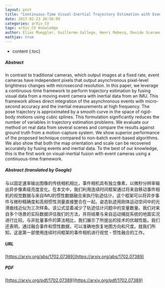 ```yaml
---
layout: post
title: "Continuous-Time Visual-Inertial Trajectory Estimation with Event Cameras"
date: 2017-02-23 20:56:09
categories: arXiv_CV
tags: arXiv_CV Knowledge
author: Elias Mueggler, Guillermo Gallego, Henri Rebecq, Davide Scaramuzza
mathjax: true
---
```


* content
{:toc}

##### Abstract
In contrast to traditional cameras, which output images at a fixed rate, event cameras have independent pixels that output asynchronous pixel-level brightness changes with microsecond resolution. In this paper, we leverage a continuous-time framework to perform trajectory estimation by fusing visual data from a moving event camera with inertial data from an IMU. This framework allows direct integration of the asynchronous events with micro-second accuracy and the inertial measurements at high frequency. The pose trajectory is approximated by a smooth curve in the space of rigid-body motions using cubic splines. This formulation significantly reduces the number of variables in trajectory estimation problems. We evaluate our method on real data from several scenes and compare the results against ground truth from a motion-capture system. We show superior performance of the proposed technique compared to non-batch event-based algorithms. We also show that both the map orientation and scale can be recovered accurately by fusing events and inertial data. To the best of our knowledge, this is the first work on visual-inertial fusion with event cameras using a continuous-time framework.

##### Abstract (translated by Google)
与以固定速率输出图像的传统相机相比，事件相机具有独立像素，以微秒分辨率输出异步像素级亮度变化。在本文中，我们利用连续时间框架通过将来自移动事件相机的视觉数据与来自IMU的惯性数据融合来执行轨迹估计。这个框架可以将异步事件与微秒精确度和高频惯性测量直接整合在一起。姿态轨迹用刚体运动空间中的光滑曲线近似为三次样条。该公式显着减少了轨迹估计问题中的变量数量。我们对来自多个场景的实际数据评估我们的方法，并将结果与​​来自运动捕捉系统的地面实况进行比较。与非批量事件的算法相比，我们展示了所提出的技术的优越性能。我们还表明，通过融合事件和惯性数据，可以准确地恢复地图方向和尺度。就我们所知，这是第一部使用连续时间框架的事件相机进行视觉 - 惯性融合的工作。

##### URL
[https://arxiv.org/abs/1702.07389](https://arxiv.org/abs/1702.07389)

##### PDF
[https://arxiv.org/pdf/1702.07389](https://arxiv.org/pdf/1702.07389)

